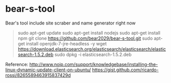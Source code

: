 # bear-s-tool
Bear's tool include site scraber and name generator right now
> sudo apt-get update
> sudo apt-get install nodejs
> sudo apt-get install npm
> git clone https://github.com/bear2029/bear-s-tool.git
> sudo apt-get install openjdk-7-jre-headless -y
> wget https://download.elasticsearch.org/elasticsearch/elasticsearch/elasticsearch-1.5.2.deb
> sudo dpkg -i elasticsearch-1.5.2.deb

Reference:
http://www.noip.com/support/knowledgebase/installing-the-linux-dynamic-update-client-on-ubuntu/
https://gist.github.com/ricardo-rossi/8265589463915837429d
